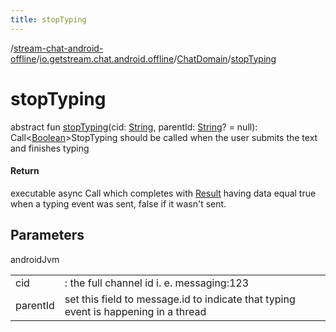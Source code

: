 ```yaml
---
title: stopTyping
---
```

/[stream-chat-android-offline](../../index.md)/[io.getstream.chat.android.offline](../index.md)/[ChatDomain](index.md)/[stopTyping](stopTyping.md)  
  
  
  
# stopTyping  
abstract fun [stopTyping](stopTyping.md)(cid: [String](https://kotlinlang.org/api/latest/jvm/stdlib/kotlin/-string/index.html), parentId: [String](https://kotlinlang.org/api/latest/jvm/stdlib/kotlin/-string/index.html)? = null): Call&lt;[Boolean](https://kotlinlang.org/api/latest/jvm/stdlib/kotlin/-boolean/index.html)&gt;StopTyping should be called when the user submits the text and finishes typing  
  
#### Return  
executable async Call which completes with [Result](https://kotlinlang.org/api/latest/jvm/stdlib/kotlin/-result/index.html) having data equal true when a typing event was sent, false if it wasn't sent.  
  
## Parameters  
  
androidJvm  
  
| | |
|---|---|
| <a name="io.getstream.chat.android.offline/ChatDomain/stopTyping/#kotlin.String#kotlin.String?/PointingToDeclaration/"></a>cid| <a name="io.getstream.chat.android.offline/ChatDomain/stopTyping/#kotlin.String#kotlin.String?/PointingToDeclaration/"></a>: the full channel id i. e. messaging:123|
| <a name="io.getstream.chat.android.offline/ChatDomain/stopTyping/#kotlin.String#kotlin.String?/PointingToDeclaration/"></a>parentId| <a name="io.getstream.chat.android.offline/ChatDomain/stopTyping/#kotlin.String#kotlin.String?/PointingToDeclaration/"></a>set this field to message.id to indicate that typing event is happening in a thread|
  

